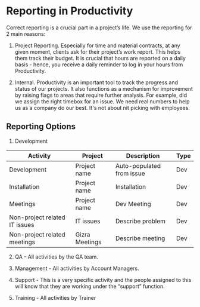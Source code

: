 # Reporting in Productivity

Correct reporting is a crucial part in a project’s life. We use the reporting for 2 main reasons:

1. Project Reporting. Especially for time and material contracts, at any given moment, clients ask for their project’s
work report.  This helps them track their budget. It is crucial that hours are reported on a daily basis - hence, you
receive a daily reminder to log in your hours from Productivity.

2. Internal. Productivity is an important tool to track the progress and status of our projects.  It also functions as a
mechanism for improvement by raising flags to areas that require further analysis. For example, did we assign the right
timebox for an issue. We need real numbers to help us as a company do our best. It's not about nit picking with
employees.

## Reporting Options

1. Development

| Activity | Project | Description | Type |
| -- | -- | -- | -- |
| Development | Project name | Auto-populated from issue | Dev |
| Installation | Project name | Installation | Dev |
| Meetings | Project name | Dev Meeting | Dev |
| Non-project related IT issues | IT issues | Describe problem | Dev |
| Non-project related meetings | Gizra Meetings | Describe meeting | Dev |

2. QA - All activities by the QA team.

3. Management - All activities by Account Managers.

4. Support - This is a very specific activity and the people assigned to this will know that they are working under the “support” function.

5. Training - All activities by Trainer
